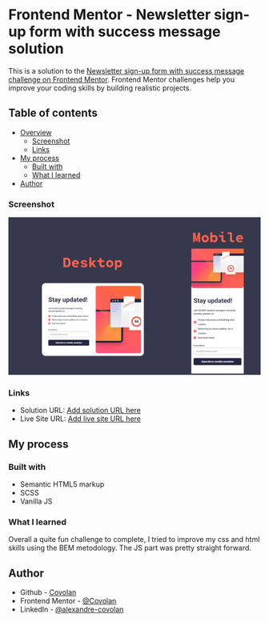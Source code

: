 # Frontend Mentor - Newsletter sign-up form with success message solution

This is a solution to the [Newsletter sign-up form with success message challenge on Frontend Mentor](https://www.frontendmentor.io/challenges/newsletter-signup-form-with-success-message-3FC1AZbNrv). Frontend Mentor challenges help you improve your coding skills by building realistic projects. 

## Table of contents

- [Overview](#overview)
  - [Screenshot](#screenshot)
  - [Links](#links)
- [My process](#my-process)
  - [Built with](#built-with)
  - [What I learned](#what-i-learned)
- [Author](#author)


### Screenshot

![](./screenshot.jpeg)

### Links

- Solution URL: [Add solution URL here](https://your-solution-url.com)
- Live Site URL: [Add live site URL here](https://your-live-site-url.com)

## My process

### Built with

- Semantic HTML5 markup
- SCSS 
- Vanilla JS

### What I learned

Overall a quite fun challenge to complete, I tried to improve my css and html skills using the BEM metodology. The JS part was pretty straight forward.

## Author

- Github - [Covolan](https://github.com/covolan)
- Frontend Mentor - [@Covolan](https://www.frontendmentor.io/profile/covolan)
- LinkedIn - [@alexandre-covolan](https://www.linkedin.com/in/alexandre-covolan/)
